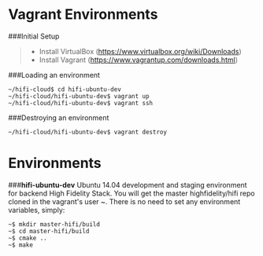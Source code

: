 Vagrant Environments
==================

###Initial Setup

> - Install VirtualBox (https://www.virtualbox.org/wiki/Downloads)
> - Install Vagrant (https://www.vagrantup.com/downloads.html)

###Loading an environment

```
~/hifi-cloud$ cd hifi-ubuntu-dev
~/hifi-cloud/hifi-ubuntu-dev$ vagrant up
~/hifi-cloud/hifi-ubuntu-dev$ vagrant ssh
```

###Destroying an environment

```
~/hifi-cloud/hifi-ubuntu-dev$ vagrant destroy
```

Environments
===========

###**hifi-ubuntu-dev**
Ubuntu 14.04 development and staging environment for backend High Fidelity Stack.
You will get the master highfidelity/hifi repo cloned in the vagrant's user ~. There is no need to set any environment variables, simply:

```
~$ mkdir master-hifi/build
~$ cd master-hifi/build
~$ cmake ..
~$ make
```